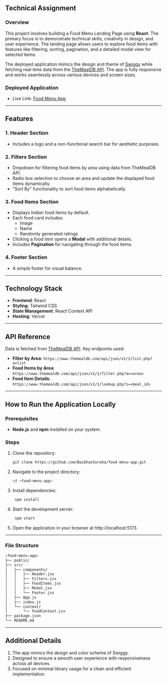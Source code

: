 ## Technical Assignment

### Overview
This project involves building a Food Menu Landing Page using **React**. The primary focus is to demonstrate technical skills, creativity in design, and user experience. The landing page allows users to explore food items with features like filtering, sorting, pagination, and a detailed modal view for selected items.

The deployed application mimics the design and theme of [Swiggy](https://www.swiggy.com/) while fetching real-time data from the [TheMealDB API](https://www.themealdb.com/api.php). The app is fully responsive and works seamlessly across various devices and screen sizes.

### Deployed Application
- Live Link: [Food Menu App](https://food-menu-app-amber.vercel.app/)
---

## Features

### 1. Header Section
- Includes a logo and a non-functional search bar for aesthetic purposes.

### 2. Filters Section
- Dropdown for filtering food items by area using data from TheMealDB API.
- Radio box selection to choose an area and update the displayed food items dynamically.
- "Sort By" functionality to sort food items alphabetically.

### 3. Food Items Section
- Displays Indian food items by default.
- Each food card includes:
  - Image
  - Name
  - Randomly generated ratings
- Clicking a food item opens a **Modal** with additional details.
- Includes **Pagination** for navigating through the food items.

### 4. Footer Section
- A simple footer for visual balance.

---

## Technology Stack
- **Frontend**: React
- **Styling**: Tailwind CSS
- **State Management**: React Context API
- **Hosting**: Vercel

---

## API Reference
Data is fetched from [TheMealDB API](https://www.themealdb.com/api.php). Key endpoints used:
- **Filter by Area**: `https://www.themealdb.com/api/json/v1/1/list.php?a=list`
- **Food Items by Area**: `https://www.themealdb.com/api/json/v1/1/filter.php?a=<area>`
- **Food Item Details**: `https://www.themealdb.com/api/json/v1/1/lookup.php?i=<meal_id>`

---

## How to Run the Application Locally

### Prerequisites
- **Node.js** and **npm** installed on your system.

### Steps
1. Clone the repository:
   ```bash
   git clone https://github.com/BaibhavSureka/food-menu-app.git
   ```

2. Navigate to the project directory:
   ```bash
   cd <food-menu-app>
   ```

3. Install dependencies:
   ```bash
    npm install
   ```
   
4. Start the development server:
   ```bash
    npm start
   ```

5. Open the application in your browser at http://localhost:5173.

---

### File Structure
   ```bash
  <food-menu-app>
  ├── public/
  ├── src/
  │   ├── components/
  │   │   ├── Header.jsx
  │   │   ├── Filters.jsx
  │   │   ├── FoodItems.jsx
  │   │   ├── Modal.jsx
  │   │   └── Footer.jsx
  │   ├── App.js
  │   ├── index.js
  │   └── context/
  │       └── FoodContext.jsx
  ├── package.json
  └── README.md
```

---

## Additional Details
1. The app mimics the design and color scheme of Swiggy.
2. Designed to ensure a smooth user experience with responsiveness across all devices.
3. Focused on minimal library usage for a clean and efficient implementation.
